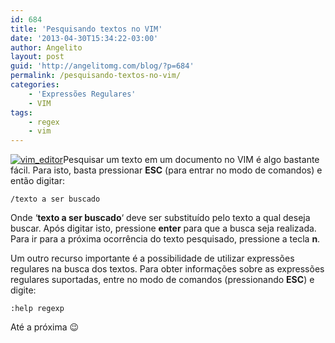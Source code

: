 ```yaml
---
id: 684
title: 'Pesquisando textos no VIM'
date: '2013-04-30T15:34:22-03:00'
author: Angelito
layout: post
guid: 'http://angelitomg.com/blog/?p=684'
permalink: /pesquisando-textos-no-vim/
categories:
    - 'Expressões Regulares'
    - VIM
tags:
    - regex
    - vim
---
```


[![vim_editor](http://angelitomg.github.io/wp-content/uploads/2013/04/vim_editor.gif)](http://angelitomg.github.io/wp-content/uploads/2013/04/vim_editor.gif)Pesquisar um texto em um documento no VIM é algo bastante fácil. Para isto, basta pressionar **ESC** (para entrar no modo de comandos) e então digitar:

`/texto a ser buscado`

Onde ‘**texto a ser buscado**‘ deve ser substituído pelo texto a qual deseja buscar. Após digitar isto, pressione **enter** para que a busca seja realizada. Para ir para a próxima ocorrência do texto pesquisado, pressione a tecla **n**.

Um outro recurso importante é a possibilidade de utilizar expressões regulares na busca dos textos. Para obter informações sobre as expressões regulares suportadas, entre no modo de comandos (pressionando **ESC**) e digite:

`:help regexp`

Até a próxima 😉